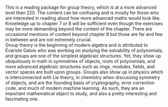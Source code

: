 This is a reading package for group theory, which is at a more advanced level than 220. The content can be confusing and is mostly for those who are interested in reading about how more advanced maths would look like. Knowledge up to chapter 7 or 8 will be sufficient even though the exercises may be more demanding beyond the content of the chapter. There are occasional mentions of content beyond chapter 8 but those are far and few in between and are not extremely crucial. <br>
Group theory is the beginning of modern algebra and is attributed to Évariste Galois who was working on studying the solvability of polynomials, and groups are one of the simplest algebraic structures. Yet, they show up ubiquitously in math in symmetries of objects, roots of polynomials, and more advanced algebraic structures such as rings, modules, fields, and vector spaces are built upon groups. Groups also show up in physics which is interconnected with Lie theory, in chemistry when discussing symmetry of objects, and are the founding basis of cryptography, error correction code, and much of modern machine learning. As such, they are an important mathematical object to study, and also a pretty interesting and fascinating one. 
